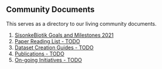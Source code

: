 ## Community Documents

This serves as a directory to our living community documents. 

1. [SisonkeBiotik Goals and Milestones 2021]()
2. [Paper Reading List - TODO]()
3. [Dataset Creation Guides - TODO]()
4. [Publications  - TODO]()
5. [On-going Initiatives  - TODO]()